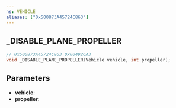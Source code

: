 ```yaml
---
ns: VEHICLE
aliases: ["0x500873A45724C863"]
---
```

## _DISABLE_PLANE_PROPELLER

```c
// 0x500873A45724C863 0x004926A3
void _DISABLE_PLANE_PROPELLER(Vehicle vehicle, int propeller);
```

## Parameters
* **vehicle**: 
* **propeller**: 

